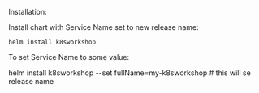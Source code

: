 Installation:

Install chart with Service Name set to new release name:
```
helm install k8sworkshop
```

To set Service Name to some value:

helm install k8sworkshop --set fullName=my-k8sworkshop # this will se release name
